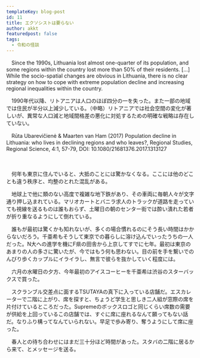 ```yaml
---
templateKey: blog-post
id: 11
title: エクソシストは要らない
author: akkt
featuredpost: false
tags:
  - 令和の怪談
---
```


<div class="quote">
　Since the 1990s, Lithuania lost almost one-quarter of its population, and some regions within the country lost more than 50% of their residents. [...] While the socio-spatial changes are obvious in Lithuania, there is no clear strategy on how to cope with extreme population decline and increasing regional inequalities within the country.

　1990年代以降、リトアニアは人口のほぼ四分の一を失った。また一部の地域では住民が半分以上減少している。（中略）リトアニアでは社会空間の変化が著しいが、異常な人口減と地域間格差の悪化に対処するための明確な戦略は存在していない。

　Rūta Ubarevičienė & Maarten van Ham (2017) Population decline in Lithuania: who lives in declining regions and who leaves?, Regional Studies, Regional Science, 4:1, 57-79, DOI: 10.1080/21681376.2017.1313127
</div>
</br></br>
　何年も東京に住んでいると、大抵のことには驚かなくなる。ここには他のどことも違う秩序と、均整のとれた混乱がある。

　地球上で他に類のない高度で複雑な地下鉄があり、その車両に毎朝人々が文字通り押し込まれている。マリオカートとバニラ求人のトラックが道路を走っていても視線を送るものは誰もおらず、土曜日の朝のセンター街では酔い潰れた若者が折り重なるようにして倒れている。

　誰もが最初は驚くかも知れないが、多くの場合慣れるのにそう長い時間はかからないだろう。千亜希もそうして東京での暮らしに溶け込んでいったうちの一人だった。N大への進学を機にF県の田舎から上京してすでに七年。最初は東京のあまりの人の多さに驚いたが、今ではもう何も思わない。目の前を手を繋いでのんびり歩くカップルにイライラし、無言で彼らを抜かしていく程度には。

　六月の水曜日の夕方、今年最初のアイスコーヒーを千亜希は渋谷のスターバックスで買った。

　スクランブル交差点に面するTSUTAYAの真下に入っている店舗だ。エスカレーターで二階に上がり、席を探すと、ちょうど学生と思しき二人組が窓際の席を片付けているところだった。Supremeのボックスロゴと同じくらい席数の需要が供給を上回っているこの店舗では、すぐに席に座れるなんて願ってもない話だ。なりふり構ってなんていられない。早足で歩み寄り、奪うようにして席に座った。

　春人との待ち合わせにはまだ三十分ほど時間があった。スタバの二階に居るから来て、とメッセージを送る。
